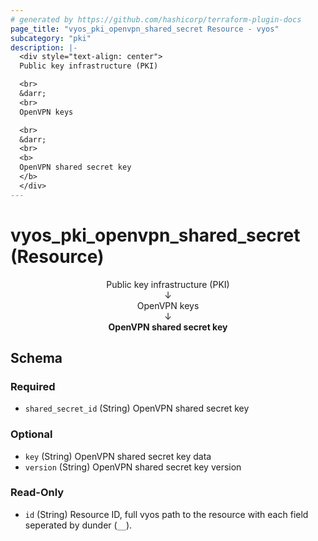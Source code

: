```yaml
---
# generated by https://github.com/hashicorp/terraform-plugin-docs
page_title: "vyos_pki_openvpn_shared_secret Resource - vyos"
subcategory: "pki"
description: |-
  <div style="text-align: center">
  Public key infrastructure (PKI)

  <br>
  &darr;
  <br>
  OpenVPN keys

  <br>
  &darr;
  <br>
  <b>
  OpenVPN shared secret key
  </b>
  </div>
---
```


# vyos_pki_openvpn_shared_secret (Resource)

<div style="text-align: center">
Public key infrastructure (PKI)

<br>
&darr;
<br>
OpenVPN keys

<br>
&darr;
<br>
<b>
OpenVPN shared secret key
</b>
</div>



<!-- schema generated by tfplugindocs -->
## Schema

### Required

- `shared_secret_id` (String) OpenVPN shared secret key

### Optional

- `key` (String) OpenVPN shared secret key data
- `version` (String) OpenVPN shared secret key version

### Read-Only

- `id` (String) Resource ID, full vyos path to the resource with each field seperated by dunder (`__`).
